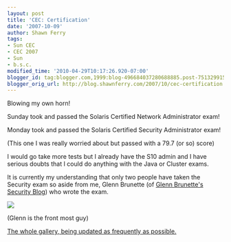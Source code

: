 ```yaml
---
layout: post
title: 'CEC: Certification'
date: '2007-10-09'
author: Shawn Ferry
tags:
- Sun CEC
- CEC 2007
- Sun
- b.s.c.
modified_time: '2010-04-29T10:17:26.920-07:00'
blogger_id: tag:blogger.com,1999:blog-496684037280688885.post-7513299154652327992
blogger_orig_url: http://blog.shawnferry.com/2007/10/cec-certification.html
---
```


Blowing my own horn!

Sunday took and passed the Solaris Certified Network Administrator exam!

Monday took and passed the Solaris Certified Security Administrator exam!

(This one I was really worried about but passed with a 79.7 (or so) score)

I would go take more tests but I already have the S10 admin and I have serious
doubts that I could do anything with the Java or Cluster exams.

It is currently my understanding that only two people have taken the Security
exam so aside from me, Glenn Brunette (of [Glenn Brunette's Security
Blog](http://blogs.sun.com/gbrunett/)) who wrote the exam.

![](http://lalartu.smugmug.com/photos/206145660-M.jpg)  

(Glenn is the front most guy)

[The whole gallery, being updated as frequently as
possible.](http://lalartu.smugmug.com/gallery/3612295#P-3-15 "Sun CEC 2007
Gallery" )  

